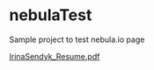 # nebulaTest
Sample project to test nebula.io page

[IrinaSendyk_Resume.pdf](https://github.com/irkazz/nebulaTest/files/11482631/IrinaSendyk_Resume.pdf)
